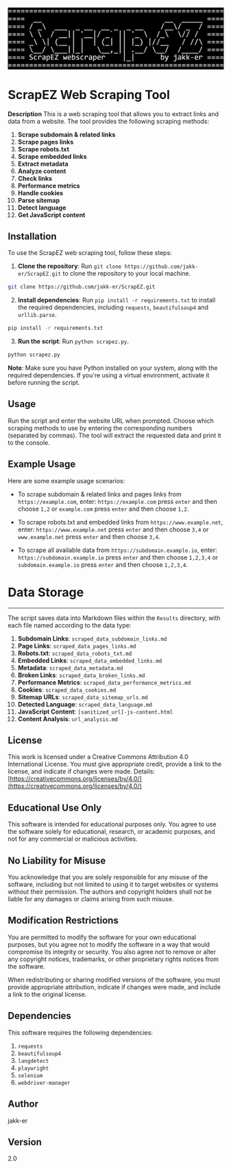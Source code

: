 <!---
===================================================
====  __                             __  _____ ====
==== / _\  ___  _ __  __ _  _ __    /__\/ _  / ====
==== \ \  / __|| '__|/ _` || '_ \  /_\  \// /  ====
==== _\ \| (__ | |  | (_| || |_) |//__   / //\ ====
==== \__/ \___||_|   \__,_|| .__/ \__/  /____/ ====
==== ScrapEZ webscraper    |_|      by jack-er ====
===================================================
--->
![ScrapEZ Banner](banner/banner_black.png)

ScrapEZ Web Scraping Tool
================================

**Description**
This is a web scraping tool that allows you to extract links and data from a website. The tool provides the following scraping methods:

1. **Scrape subdomain & related links**
2. **Scrape pages links**
3. **Scrape robots.txt**
4. **Scrape embedded links**
5. **Extract metadata**
6. **Analyze content**
7. **Check links**
8. **Performance metrics**
9. **Handle cookies**
10. **Parse sitemap**
11. **Detect language**
12. **Get JavaScript content**

**Installation**
--------------

To use the ScrapEZ web scraping tool, follow these steps:

1. **Clone the repository**: Run ```git clone https://github.com/jakk-er/ScrapEZ.git``` to clone the repository to your local machine.
```bash
git clone https://github.com/jakk-er/ScrapEZ.git
```
2. **Install dependencies**: Run `pip install -r requirements.txt` to install the required dependencies, including `requests`, `beautifulsoup4` and `urllib.parse`.
```bash
pip install -r requirements.txt
```
3. **Run the script**: Run `python scrapez.py`.
```bash
python scrapez.py
```

**Note**: Make sure you have Python installed on your system, along with the required dependencies. If you're using a virtual environment, activate it before running the script.

**Usage**
---------
Run the script and enter the website URL when prompted. Choose which scraping methods to use by entering the corresponding numbers (separated by commas). The tool will extract the requested data and print it to the console.

**Example Usage**
-----------------
Here are some example usage scenarios:

* To scrape subdomain & related links and pages links from `https://example.com`, enter: `https://example.com` press `enter` and then choose `1,2` or `example.com` press `enter` and then choose `1,2`.

* To scrape robots.txt and embedded links from `https://www.example.net`, enter: `https://www.example.net` press `enter` and then choose `3,4` or `www.example.net` press `enter` and then choose `3,4`.

* To scrape all available data from `https://subdomain.example.io`, enter: `https://subdomain.example.io` press `enter` and then choose `1,2,3,4` or `subdomain.example.io` press `enter` and then choose `1,2,3,4`.

# Data Storage
-----------------
The script saves data into Markdown files within the `Results` directory, with each file named according to the data type:

1. **Subdomain Links**: `scraped_data_subdomain_links.md`
2. **Page Links**: `scraped_data_pages_links.md`
3. **Robots.txt**: `scraped_data_robots_txt.md`
4. **Embedded Links**: `scraped_data_embedded_links.md`
5. **Metadata**: `scraped_data_metadata.md`
6. **Broken Links**: `scraped_data_broken_links.md`
7. **Performance Metrics**: `scraped_data_performance_metrics.md`
8. **Cookies**: `scraped_data_cookies.md`
9. **Sitemap URLs**: `scraped_data_sitemap_urls.md`
10. **Detected Language**: `scraped_data_language.md`
11. **JavaScript Content**: `[sanitized_url]-js-content.html`
12. **Content Analysis**: `url_analysis.md`

**License**
-----------
This work is licensed under a Creative Commons Attribution 4.0 International License. You must give appropriate credit, provide a link to the license, and indicate if changes were made. Details: [https://creativecommons.org/licenses/by/4.0/](https://creativecommons.org/licenses/by/4.0/)

**Educational Use Only**
------------------------
This software is intended for educational purposes only. You agree to use the software solely for educational, research, or academic purposes, and not for any commercial or malicious activities.

**No Liability for Misuse**
---------------------------
You acknowledge that you are solely responsible for any misuse of the software, including but not limited to using it to target websites or systems without their permission. The authors and copyright holders shall not be liable for any damages or claims arising from such misuse.

**Modification Restrictions**
----------------------------
You are permitted to modify the software for your own educational purposes, but you agree not to modify the software in a way that would compromise its integrity or security. You also agree not to remove or alter any copyright notices, trademarks, or other proprietary rights notices from the software.

When redistributing or sharing modified versions of the software, you must provide appropriate attribution, indicate if changes were made, and include a link to the original license.

**Dependencies**
----------------
This software requires the following dependencies:

1. `requests`
2. `beautifulsoup4`
3. `langdetect`
4. `playwright`
5. `selenium`
6. `webdriver-manager`

**Author**
---------
jakk-er

**Version**
---------
2.0
